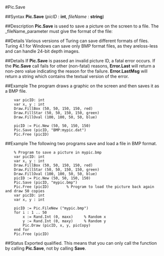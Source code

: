 
#Pic.Save

##Syntax
**Pic.Save** (_picID_ : **int**, _fileName_ : **string**)



##Description
**Pic.Save** is used to save  a picture on the screen to a file.
The _fileName_parameter must give the format of the file:






##Details
Various versions of Turing can save different formats of files. Turing 4.1 for Windows can save only BMP format files, as they areloss-less and can handle 24-bit depth images.



##Details
If **Pic.Save** is passed an invalid picture ID, a fatal error occurs. If the **Pic.Save** call fails for other (non-fatal) reasons, **Error.Last** will return a non-zero value indicating the reason for the failure. **Error.LastMsg** will return a string which contains the textual version of the error.



##Example
The program draws a graphic on the screen and then saves it as a BMP file.


        var picID: int
        var x, y : int
        Draw.FillBox (50, 50, 150, 150, red)
        Draw.FillStar (50, 50, 150, 150, green)
        Draw.FillOval (100, 100, 50, 50, blue)
        
        picID := Pic.New (50, 50, 150, 150)
        Pic.Save (picID, "BMP:mypic.dat")
        Pic.Free (picID)
##Example
The following two programs save and load a file in BMP format.



        % Program to save a picture in mypic.bmp
        var picID: int
        var x, y : int
        Draw.FillBox (50, 50, 150, 150, red)
        Draw.FillStar (50, 50, 150, 150, green)
        Draw.FillOval (100, 100, 50, 50, blue)
        picID := Pic.New (50, 50, 150, 150)
        Pic.Save (picID, "mypic.bmp")
        Pic.Free (picID)        % Program to load the picture back again and draw 50 copies
        var picID: int
        var x, y : int
        
        picID := Pic.FileNew ("mypic.bmp")
        for i : 1 .. 50
            x := Rand.Int (0, maxx)     % Random x
            y := Rand.Int (0, maxy)     % Random y
            Pic.Draw (picID, x, y, picCopy)
        end for
        Pic.Free (picID)
##Status
Exported qualified.
This means that you can only call the function by calling **Pic.Save**, not by calling **Save**.


